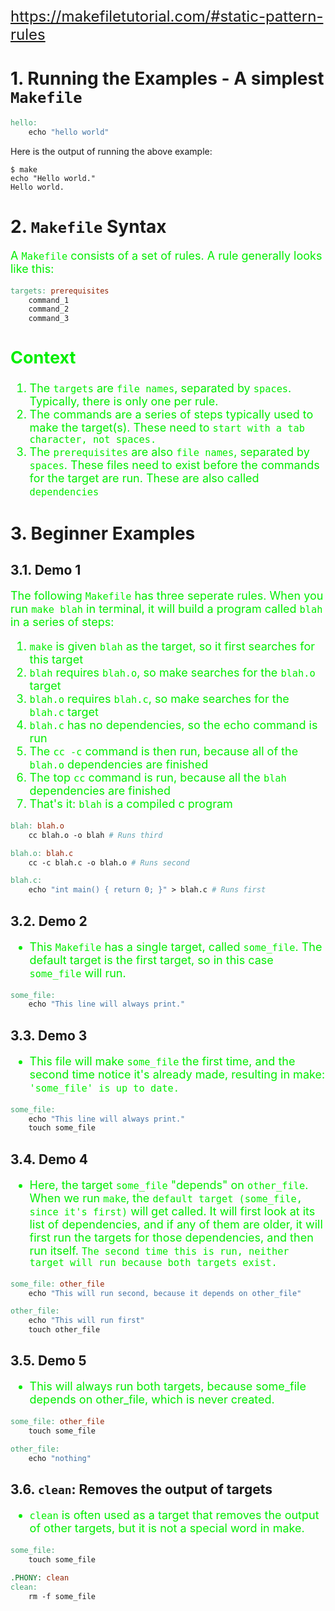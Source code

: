 <!--
 * @Descripttion: 
 * @version: 
 * @Author: sch
 * @Date: 2022-04-01 16:54:23
 * @LastEditors: sch
 * @LastEditTime: 2022-04-02 12:12:48
-->
<font color="red" size="5">

https://makefiletutorial.com/#static-pattern-rules

</font>


# 1. Running the Examples - A simplest `Makefile`
```Makefile
hello: 
    echo "hello world"
```
Here is the output of running the above example:
```shell
$ make
echo "Hello world."
Hello world.
```


# 2. `Makefile` Syntax
<font color="gree" size="4">

A `Makefile` consists of a set of rules. A rule generally looks like this:

</font>

```Makefile
targets: prerequisites
    command_1
    command_2
    command_3
```

<font color="gree" size="4">

Context
-------
1. The `targets` are `file names`, separated by `spaces`. Typically, there is only one per rule.
2. The commands are a series of steps typically used to make the target(s). These need to `start with a tab character, not spaces.`
3. The `prerequisites` are also `file names`, separated by `spaces`. These files need to exist before the commands for the target are run. These are also called `dependencies`

</font>


# 3. Beginner Examples

## 3.1. Demo 1
<font color="gree" size="4">

The following `Makefile` has three seperate rules. When you run `make blah` in terminal, it will build a program called `blah` in a series of steps:
1. `make` is given `blah` as the target, so it first searches for this target
2. `blah` requires `blah.o`, so make searches for the `blah.o` target
3. `blah.o` requires `blah.c`, so make searches for the `blah.c` target
4. `blah.c` has no dependencies, so the echo command is run
5. The `cc -c` command is then run, because all of the `blah.o` dependencies are finished
6. The top `cc` command is run, because all the `blah` dependencies are finished
7. That's it: `blah` is a compiled c program

</font>

```Makefile
blah: blah.o
	cc blah.o -o blah # Runs third

blah.o: blah.c
	cc -c blah.c -o blah.o # Runs second

blah.c:
	echo "int main() { return 0; }" > blah.c # Runs first
```

## 3.2. Demo 2
<font color="gree" size="4">

- This `Makefile` has a single target, called `some_file`. The default target is the first target, so in this case `some_file` will run.

</font>

```Makefile
some_file:
    echo "This line will always print."
```

## 3.3. Demo 3
<font color="gree" size="4">

- This file will make `some_file` the first time, and the second time notice it's already made, resulting in make: `'some_file' is up to date.`

</font>

```Makefile
some_file:
    echo "This line will always print."
    touch some_file
```

## 3.4. Demo 4
<font color="gree" size="4">

- Here, the target `some_file` "depends" on `other_file`. When we run `make`, the `default target (some_file, since it's first)` will get called. It will first look at its list of dependencies, and if any of them are older, it will first run the targets for those dependencies, and then run itself. `The second time this is run, neither target will run because both targets exist.`

</font>

```Makefile
some_file: other_file
    echo "This will run second, because it depends on other_file"

other_file: 
    echo "This will run first"
    touch other_file
```

## 3.5. Demo 5
<font color="gree" size="4">

- This will always run both targets, because some_file depends on other_file, which is never created.

</font>

```Makefile
some_file: other_file
	touch some_file

other_file:
	echo "nothing"
```

## 3.6. `clean`: Removes the output of targets
<font color="gree" size="4">

- `clean` is often used as a target that removes the output of other targets, but it is not a special word in make.

</font>

```Makefile
some_file: 
	touch some_file

.PHONY: clean
clean:
	rm -f some_file
```